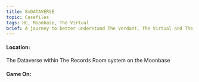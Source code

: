```yaml
---
title: 8xDATAVERSE
topic: Casefiles
tags: HC, Moonbase, The Virtual
brief: A journey to better understand The Verdant, The Virtual and The Mother of Daemons 
---
```


#### Location:

The Dataverse within The Records Room system on the Moonbase

#### Game On:

